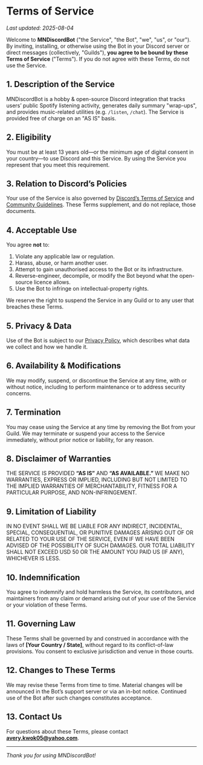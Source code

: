 # Terms of Service

_Last updated: 2025-08-04_

Welcome to **MNDiscordBot** ("the Service", "the Bot", "we", "us", or "our").  By inviting, installing, or otherwise using the Bot in your Discord server or direct messages (collectively, "Guilds"), **you agree to be bound by these Terms of Service** ("Terms").  If you do not agree with these Terms, do not use the Service.

## 1. Description of the Service
MNDiscordBot is a hobby & open-source Discord integration that tracks users’ public Spotify listening activity, generates daily summary "wrap-ups", and provides music-related utilities (e.g. `/listen`, `/chat`).  The Service is provided free of charge on an "AS IS" basis.

## 2. Eligibility
You must be at least 13 years old—or the minimum age of digital consent in your country—to use Discord and this Service.  By using the Service you represent that you meet this requirement.

## 3. Relation to Discordʼs Policies
Your use of the Service is also governed by [Discord’s Terms of Service](https://discord.com/terms) and [Community Guidelines](https://discord.com/guidelines).  These Terms supplement, and do not replace, those documents.

## 4. Acceptable Use
You agree **not** to:

1. Violate any applicable law or regulation.
2. Harass, abuse, or harm another user.
3. Attempt to gain unauthorised access to the Bot or its infrastructure.
4. Reverse-engineer, decompile, or modify the Bot beyond what the open-source licence allows.
5. Use the Bot to infringe on intellectual-property rights.

We reserve the right to suspend the Service in any Guild or to any user that breaches these Terms.

## 5. Privacy & Data
Use of the Bot is subject to our [Privacy Policy](./PRIVACY_POLICY.md), which describes what data we collect and how we handle it.

## 6. Availability & Modifications
We may modify, suspend, or discontinue the Service at any time, with or without notice, including to perform maintenance or to address security concerns.

## 7. Termination
You may cease using the Service at any time by removing the Bot from your Guild.  We may terminate or suspend your access to the Service immediately, without prior notice or liability, for any reason.

## 8. Disclaimer of Warranties
THE SERVICE IS PROVIDED **“AS IS”** AND **“AS AVAILABLE.”**  WE MAKE NO WARRANTIES, EXPRESS OR IMPLIED, INCLUDING BUT NOT LIMITED TO THE IMPLIED WARRANTIES OF MERCHANTABILITY, FITNESS FOR A PARTICULAR PURPOSE, AND NON-INFRINGEMENT.

## 9. Limitation of Liability
IN NO EVENT SHALL WE BE LIABLE FOR ANY INDIRECT, INCIDENTAL, SPECIAL, CONSEQUENTIAL, OR PUNITIVE DAMAGES ARISING OUT OF OR RELATED TO YOUR USE OF THE SERVICE, EVEN IF WE HAVE BEEN ADVISED OF THE POSSIBILITY OF SUCH DAMAGES.  OUR TOTAL LIABILITY SHALL NOT EXCEED USD 50 OR THE AMOUNT YOU PAID US (IF ANY), WHICHEVER IS LESS.

## 10. Indemnification
You agree to indemnify and hold harmless the Service, its contributors, and maintainers from any claim or demand arising out of your use of the Service or your violation of these Terms.

## 11. Governing Law
These Terms shall be governed by and construed in accordance with the laws of **[Your Country / State]**, without regard to its conflict-of-law provisions.  You consent to exclusive jurisdiction and venue in those courts.

## 12. Changes to These Terms
We may revise these Terms from time to time.  Material changes will be announced in the Bot’s support server or via an in-bot notice.  Continued use of the Bot after such changes constitutes acceptance.

## 13. Contact Us
For questions about these Terms, please contact **<avery.kwok05@yahoo.com>**.

---
*Thank you for using MNDiscordBot!*